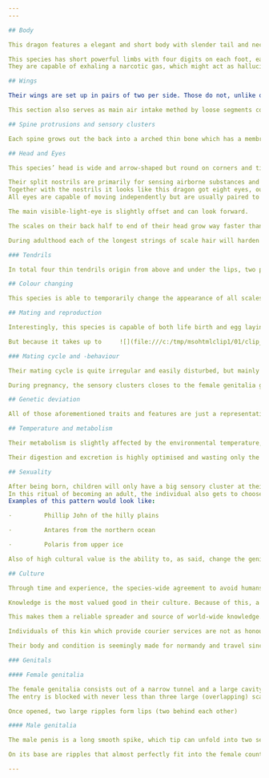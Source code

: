 ```yaml
---
---

## Body

This dragon features a elegant and short body with slender tail and neck. Their scales are primarily black but some areas are iridescent, markedly those which receive stress often, so on joints and flexible parts. Outside of those some areas have iridescence, I depended of stress, similar to erroring pigmentation. It takes about a year to replace all scales, including those which got stressed into iridescence (wear slowly changes them).

This species has short powerful limbs with four digits on each foot, each featuring a short but retractable claw, which, depending on age, vary from 30mm (newborn to toddler) to 50mm (elder) over around 90mm (mid aged adult).  
They are capable of exhaling a narcotic gas, which might act as hallucinogenic agent but is deadly in higher dose (roughly more than ¼ of the lung volume). The potency scales with age but drops when becoming elderly.

## Wings

Their wings are set up in pairs of two per side. Those do not, unlike others, have a main structural bone but instead a membrane spanning over a network of fragile thin gristle and sinew. The structural support is carried out by having few lines of the aforementioned network thickened to support the construct. Although rounded at the end, a very sharp talon tangents off each wing. There are three total spots/lines where the individual can bend it without taking damage: in a lightly bent line from top to bottom and on each third of the wing. This species uses folding points to coordinate the simultaneous movement of all wings to avoid collision with itself, giving it the ability to hover for prolonged time. All wings have their origin on a triangular bulged section of the body.

This section also serves as main air intake method by loose segments covering the opening of the tracheae. They connect from shoulder to half-way of the torso.

## Spine protrusions and sensory clusters

Each spine grows out the back into a arched thin bone which has a membrane connecting to the base of the next one. Those membrane protrusions are unfoldable on will and the membrane can shift color slightly. Because every spine segment has one of those, they run from the head to down to the tail end. Spread throughout their body is a network of sensory clusters which have a different texture, structure and color. Those are dotted regularly on the sides and joints of leg and wing.  It’s important to know that interacting with those clusters in any way gets taken into active consciousness much faster and way more intense. It is possible to generate arousal if they are hit in the right way, based on personal preference.

## Head and Eyes

This species’ head is wide and arrow-shaped but round on corners and tip.

Their split nostrils are primarily for sensing airborne substances and smells. They do not have ears but the nostrils do this job and pick up sound. Flaps of scale-less skin allow to completely close the nostrils and air intake, allowing for putting the head underwater without great discomfort. Their teeth are shaped towards a omnivorous diet and all four canine (corner) teeth protrude slightly from the maw, the rest covered your by a equivalent of lips. Their jaw is fleeting and rounded.  
Together with the nostrils it looks like this dragon got eight eyes, out of which six are actual eyes. The main eye does not have a defined colour and covers the entire colour spectrum. Said main eye picks up the visible light spectrum. The lower right eye is responsible for picking up infrared radiation/light and is thus coloured in a deep-pink to reddish colour. The opposing eye on lower left senses ultraviolet light and is coloured purple to deep blue.  
All eyes are capable of moving independently but are usually paired to avoid confusion.

The main visible-light-eye is slightly offset and can look forward.

The scales on their back half to end of their head grow way faster than usual. It is possible for them to work this like human hair due to flexibility and lack of nerves in there.[^1]

During adulthood each of the longest strings of scale hair will harden into individual horns that house their magnetic sense. Because they harden over time, it is possible for each individual to shape their horns to their liking. This magnetic sense allows them to locate metallic objects from up to about 50 meters away, again, range depending on age.

### Tendrils

In total four thin tendrils origin from above and under the lips, two per, respectively. The upper ones are longer than those from the lower jaw. A adhesive substance coating the lower tendrils aids in eating food or cleaning around the mouth. Note that these are considerably strong and can lift up to around 100kg when used together.

## Colour changing

This species is able to temporarily change the appearance of all scales by shaking their body. The iridescent scales may change colour at any time given. Although they are capable of this, they do not use it frequently as its very exhausting. In a subconscious way, the colour of the spine membranes iridescent scales and, less intense, sensory clusters/nodes indicate mood or mental state of that individual.

## Mating and reproduction

Interestingly, this species is capable of both life birth and egg laying, depending on the pregnant female. She has to pick between incubating the egg(s) inside or outside.

But because it takes up to     ![](file:///c:/tmp/msohtmlclip1/01/clip_image018.png)![](file:///c:/tmp/msohtmlclip1/01/clip_image019.png)![](file:///c:/tmp/msohtmlclip1/01/clip_image020.png) (which translates to about 39 Terran years) to reach independence of the parents, a couple may only have up to ca. 10 successful children in their entire lifetime. The genitalia of this species, both male and female, is hidden in a internal pocket. “Unpacking” of sorts from this pocket is a slow procedure that can hurt if executed too fast.

### Mating cycle and -behaviour

Their mating cycle is quite irregular and easily disturbed, but mainly follows Terran moon phases. On new moon and thus the darkest night possible[^2], each individual emits large a puts of sexual pheromones, often causing orgies in dense populated areas.

During pregnancy, the sensory clusters closes to the female genitalia grow into the equivalent of teats, if the child(s) are born before being able to consume regular food. Those teats will be rejected by the body as soon as the child(s) can eat pre-chewed food.

## Genetic deviation

All of those aforementioned traits and features are just a representation of what the average individual of this species bears. It’s important to be aware that they got a large genetic drift and instability, which changes up most of the described parts per generation, to a point where this description looses validity. This also covers sexuality, which makes averagely speaking rare oddities like hermaphroditism, inter\*sexual and androgyne individuals notably more common.

## Temperature and metabolism

Their metabolism is slightly affected by the environmental temperature, but it is possible for them to change the temperature in a short radius[^3] by storing energy chemically and releasing it later.

Their digestion and excretion is highly optimised and wasting only the least possible amount of matter. They are able to compound body wastes like birds to, ridding their sexual organs of the secondary purpose to urinate. Because their wastes are highly concentrated, they are forced to move in short time after settling down to not poison the area.

## Sexuality

After being born, children will only have a big sensory cluster at their crotch which only grows into genitals after that individual has decided which gender, if any, they want to represent. This cluster is responsible for lust and pleasure from there on but looses the ability to easy change, yet it is still possible, up to two times in a lifespan. In each local community, this process of firstly growing genitals has a high cultural value with a similar recognition and audacity as turning legally adult (18/21 years old) in human society.  
In this ritual of becoming an adult, the individual also gets to choose their own name as replacement for the placeholder name given by the parents or a nickname adopted from friends and such. For the sake of identification and organisation, a coequal of human family names exist. Those are a descriptive short sentence from where that family or tribe first formed. This is usually neglected as this species does not form settlements or seek urban areas where a lot of their people are.  
Examples of this pattern would look like:

·         Phillip John of the hilly plains

·         Antares from the northern ocean

·         Polaris from upper ice

Also of high cultural value is the ability to, as said, change the genitals in a very time consuming process where individuals usually isolate into monk-like states and focus their body on changing their genitals. Lest someone has enough determination to accomplish this, they will usually have a high reputation from being able to shape their body. It’s considered the usual or norm if someone longs for changing gender, and individuals which do near-always receive a lot of motivation and support to do so.

## Culture

Through time and experience, the species-wide agreement to avoid humans, if contact isn’t necessary, has been made. Although some members of this species may disrespect this and live among humans, it is common for dragons of this kin to trade goods and knowledge with humans and other beings.

Knowledge is the most valued good in their culture. Because of this, a individual rarely settles permanently but to travel the world and places to quench their thirst for knowledge.

This makes them a reliable spreader and source of world-wide knowledge.

Individuals of this kin which provide courier services are not as honoured as other couriers yet makes them a good part of communication and sharing.

Their body and condition is seemingly made for normandy and travel since they can hover and rest one pair of wings to save energy.

### Genitals

#### Female genitalia

The female genitalia consists out of a narrow tunnel and a large cavity to store the eggs and load. The tunnel is small enough to make the partner feel the internal structure and ripples. After what’s the average male length the tunnel goes over into the cavity which has a smoother surface. When enticed enough, a female will give off a large quantity of juices, in such a quantity that a human could drink almost steadily off it, but it stops when the cavity is filled to about to 10-25% and warmed to 30°C-40°C.  
The entry is blocked with never less than three large (overlapping) scales, which have to be torn off first. Depending on how this seal is removed, it may feel like nothing, pleasurable, or painful. This seal will recover itself over the span of three to six earth weeks.

Once opened, two large ripples form lips (two behind each other)

#### Male genitalia

The male penis is a long smooth spike, which tip can unfold into two sections to deliver the load. The surface is textured in such a way that insertion is smooth and easy, but taking out can hurt if done too fast, but with the sweet spot of pleasure at a certain speed. Additionally, it has small channels on the sides to lubricate it.

On its base are ripples that almost perfectly fit into the female counterparts. It’s flexible enough, even when erected, to fit through the bend leading to the cavity. The channel where the semen flows through in the middle is large enough to fit certain toys.

---
```


[^1]: All scales are dead like hair or nail, the part that picks up sensory inputs lies in the skin below.

[^2]: This is actually general brightness, so a dark room works sufficiently too, but a space with clear line of sight to the sky is preferred.

[^3]: About 30 centimetres off the body/skin.
